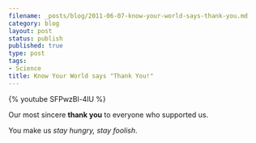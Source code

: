 ```yaml
--- 
filename: _posts/blog/2011-06-07-know-your-world-says-thank-you.md
category: blog
layout: post
status: publish
published: true
type: post
tags: 
- Science
title: Know Your World says "Thank You!"
---
```

{% youtube SFPwzBl-4lU %}

Our most sincere <strong>thank you</strong> to everyone who supported us.

You make us <em>stay hungry, stay foolish</em>.
